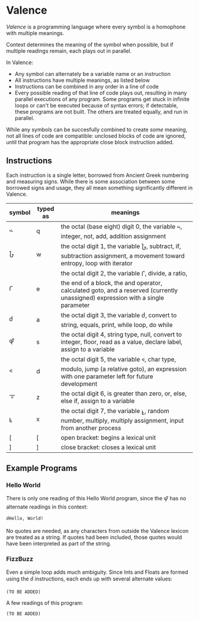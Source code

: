 # Valence

*Valence* is a programming language where every symbol is a homophone with multiple meanings. 

Context determines the meaning of the symbol when possible, but if multiple readings remain, each plays out in parallel.

In Valence:
* Any symbol can alternately be a variable name or an instruction
* All instructions have multiple meanings, as listed below
* Instructions can be combined in any order in a line of code
* Every possible reading of that line of code plays out, resulting in many parallel executions of any program. Some programs get stuck in infinite loops or can't be executed because of syntax errors; if detectable, these programs are not built. The others are treated equally, and run in parallel.

While any symbols can be succesfully combined to create *some* meaning, not all lines of code are compatible: unclosed blocks of code are ignored, until that program has the appropriate close block instruction added. 

## Instructions

Each instruction is a single letter, borrowed from Ancient Greek numbering and measuring signs. While there is some association between some borrowed signs and usage, they all mean something significantly different in Valence.

symbol | typed as | meanings |
---|---|---|
𐅶 | q | the octal (base eight) digit 0, the variable 𐅶, integer, not, add, addition assignment
𐆇 | w | the octal digit 1, the variable 𐆇, subtract, if, subtraction assignment, a movement toward entropy, loop with iterator
𐅾 | e | the octal digit 2, the variable 𐅾, divide, a ratio, the end of a block, the and operator, calculated goto, and a reserved (currently unassigned) expression with a single parameter
𐆋 | a | the octal digit 3, the variable 𐆋, convert to string, equals, print, while loop, do while
𐆉 | s | the octal digit 4, string type, null, convert to integer, floor, read as a value, declare label, assign to a variable
𐅻 | d | the octal digit 5, the variable 𐅻, char type, modulo, jump (a relative goto), an expression with one parameter left for future development
𐆊 | z | the octal digit 6, is greater than zero, or, else, else if, assign to a variable
𐆁 | x | the octal digit 7, the variable 𐆁, random number, multiply, multiply assignment, input from another process
[ | [ | open bracket: begins a lexical unit
] | ] | close bracket: closes a lexical unit

## Example Programs

### Hello World

There is only one reading of this Hello World program, since the 𐆉 has no alternate readings in this context:

    𐆋Hello, World!

No quotes are needed, as any characters from outside the Valence lexicon are treated as a string. If quotes had been included, those quotes would have been interpreted as part of the string.

### FizzBuzz

Even a simple loop adds much ambiguity. Since Ints and Floats are formed using the 𐆋 instructions, each ends up with several alternate values:

    (TO BE ADDED)

A few readings of this program:

    (TO BE ADDED)

